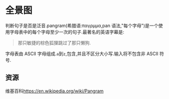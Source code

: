 # 全景图

判断句子是否是泛音.pangram(希腊语:παγρμμα,pan 语法,"每个字母")是一个使用字母表中的每个字母至少一次的句子.最著名的英语字幕是:

> 那只敏捷的棕色狐狸跳过了那只懒狗.

字母表由 ASCII 字母组成.`a`到`z`,包含,并且不区分大小写.输入将不包含非 ASCII 符号.

[help-page]: https://exercism.io/tracks/rust/learning
[modules]: https://doc.rust-lang.org/book/2018-edition/ch07-00-modules.html
[cargo]: https://doc.rust-lang.org/book/2018-edition/ch14-00-more-about-cargo.html
[rust-tests]: https://doc.rust-lang.org/book/2018-edition/ch11-02-running-tests.html

## 资源

维基百科<https://en.wikipedia.org/wiki/Pangram>
